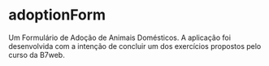 # adoptionForm
Um Formulário de Adoção de Animais Domésticos. A aplicação foi desenvolvida com a intenção de concluir um dos exercícios propostos pelo curso da B7web.
